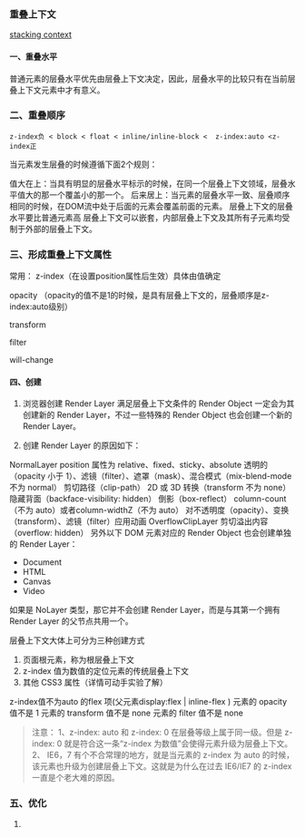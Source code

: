 ### 重叠上下文
[stacking context](https://developer.mozilla.org/en-US/docs/Web/CSS/CSS_Positioning/Understanding_z_index/The_stacking_context)
#### 一、重叠水平
普通元素的层叠水平优先由层叠上下文决定，因此，层叠水平的比较只有在当前层叠上下文元素中才有意义。

### 二、重叠顺序
```
z-index负 < block < float < inline/inline-block <  z-index:auto <z-index正
```
当元素发生层叠的时候遵循下面2个规则：

值大在上：当具有明显的层叠水平标示的时候，在同一个层叠上下文领域，层叠水平值大的那一个覆盖小的那一个。
后来居上：当元素的层叠水平一致、层叠顺序相同的时候，在DOM流中处于后面的元素会覆盖前面的元素。
层叠上下文的层叠水平要比普通元素高
层叠上下文可以嵌套，内部层叠上下文及其所有子元素均受制于外部的层叠上下文。

### 三、形成重叠上下文属性
常用：
z-index（在设置position属性后生效）具体由值确定

opacity （opacity的值不是1的时候，是具有层叠上下文的，层叠顺序是z-index:auto级别）

transform

filter

will-change


#### 四、创建

1. 浏览器创建 Render Layer
满足层叠上下文条件的 Render Object 一定会为其创建新的 Render Layer，不过一些特殊的 Render Object 也会创建一个新的 Render Layer。

2. 创建 Render Layer 的原因如下：

NormalLayer
position 属性为 relative、fixed、sticky、absolute
透明的（opacity 小于 1）、滤镜（filter）、遮罩（mask）、混合模式（mix-blend-mode 不为 normal）
剪切路径（clip-path）
2D 或 3D 转换（transform 不为 none）
隐藏背面（backface-visibility: hidden）
倒影（box-reflect）
column-count（不为 auto）或者column-widthZ（不为 auto）
对不透明度（opacity）、变换（transform）、滤镜（filter）应用动画
OverflowClipLayer
剪切溢出内容（overflow: hidden）
另外以下 DOM 元素对应的 Render Object 也会创建单独的 Render Layer：
- Document
- HTML
- Canvas
- Video

如果是 NoLayer 类型，那它并不会创建 Render Layer，而是与其第一个拥有 Render Layer 的父节点共用一个。



层叠上下文大体上可分为三种创建方式
1. 页面根元素，称为根层叠上下文 
2. z-index 值为数值的定位元素的传统层叠上下文
3. 其他 CSS3 属性（详情可动手实验了解）

z-index值不为auto 的flex 项(父元素display:flex | inline-flex )
元素的 opacity 值不是 1
元素的 transform 值不是 none
元素的 filter 值不是 none
>注意：
1、z-index: auto 和 z-index: 0 在层叠等级上属于同一级。但是 z-index: 0 就是符合这一条“z-index 为数值”会使得元素升级为层叠上下文。
2、 IE6，7 有个不合常理的地方，就是当元素的 z-index 为 auto 的时候，该元素也升级为创建层叠上下文。这就是为什么在过去 IE6/IE7 的 z-index 一直是个老大难的原因。


### 五、优化
1. 